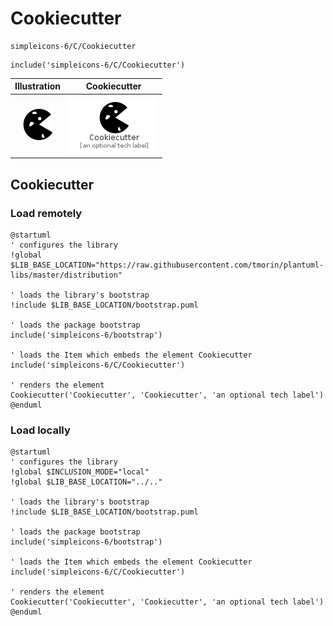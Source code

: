 # Cookiecutter


```text
simpleicons-6/C/Cookiecutter
```

```text
include('simpleicons-6/C/Cookiecutter')
```



| Illustration | Cookiecutter |
| :---: | :---: |
| ![illustration for Illustration](../../simpleicons-6/C/Cookiecutter.png) | ![illustration for Cookiecutter](../../simpleicons-6/C/Cookiecutter.Local.png) |




## Cookiecutter

### Load remotely
```plantuml
@startuml
' configures the library
!global $LIB_BASE_LOCATION="https://raw.githubusercontent.com/tmorin/plantuml-libs/master/distribution"

' loads the library's bootstrap
!include $LIB_BASE_LOCATION/bootstrap.puml

' loads the package bootstrap
include('simpleicons-6/bootstrap')

' loads the Item which embeds the element Cookiecutter
include('simpleicons-6/C/Cookiecutter')

' renders the element
Cookiecutter('Cookiecutter', 'Cookiecutter', 'an optional tech label')
@enduml
```

### Load locally
```plantuml
@startuml
' configures the library
!global $INCLUSION_MODE="local"
!global $LIB_BASE_LOCATION="../.."

' loads the library's bootstrap
!include $LIB_BASE_LOCATION/bootstrap.puml

' loads the package bootstrap
include('simpleicons-6/bootstrap')

' loads the Item which embeds the element Cookiecutter
include('simpleicons-6/C/Cookiecutter')

' renders the element
Cookiecutter('Cookiecutter', 'Cookiecutter', 'an optional tech label')
@enduml
```

